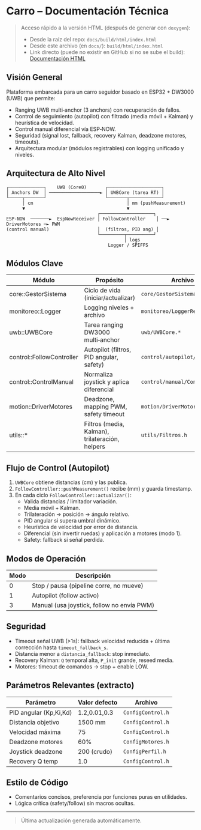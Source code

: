 # Carro – Documentación Técnica

> Acceso rápido a la versión HTML (después de generar con `doxygen`):  
> - Desde la raíz del repo: `docs/build/html/index.html`  
> - Desde este archivo (en `docs/`): `build/html/index.html`  
> - Link directo (puede no existir en GitHub si no se sube el build): [Documentación HTML](../docs/build/html/index.html)


## Visión General
Plataforma embarcada para un carro seguidor basado en ESP32 + DW3000 (UWB) que permite:
- Ranging UWB multi‑anchor (3 anchors) con recuperación de fallos.
- Control de seguimiento (autopilot) con filtrado (media móvil + Kalman) y heurística de velocidad.
- Control manual diferencial vía ESP‑NOW.
- Seguridad (signal lost, fallback, recovery Kalman, deadzone motores, timeouts).
- Arquitectura modular (módulos registrables) con logging unificado y niveles.

## Arquitectura de Alto Nivel
```text
┌─────────────┐    UWB (Core0)       ┌────────────────────┐
│ Anchors DW  │ ───────────────────► │ UWBCore (tarea RT) │
└─────┬───────┘                      └───────┬────────────┘
      │ cm                                   │ mm (pushMeasurement)
      ▼                                      ▼
                                  ┌────────────────────┐
ESP-NOW  ───────►  EspNowReceiver │ FollowController    │ ──► DriverMotores ─► PWM
(control manual)                  │  (filtros, PID ang) │
                                  └─────────┬──────────┘
                                            │ logs
                                      Logger / SPIFFS
```

## Módulos Clave
| Módulo | Propósito | Archivo principal |
|--------|-----------|-------------------|
| core::GestorSistema | Ciclo de vida (iniciar/actualizar) | `core/GestorSistema.*` |
| monitoreo::Logger | Logging niveles + archivo | `monitoreo/LoggerReinicios.*` |
| uwb::UWBCore | Tarea ranging DW3000 multi‑anchor | `uwb/UWBCore.*` |
| control::FollowController | Autopilot (filtros, PID angular, safety) | `control/autopilot/FollowController.*` |
| control::ControlManual | Normaliza joystick y aplica diferencial | `control/manual/ControlManual.*` |
| motion::DriverMotores | Deadzone, mapping PWM, safety timeout | `motion/DriverMotores.*` |
| utils::* | Filtros (media, Kalman), trilateración, helpers | `utils/Filtros.h` |

## Flujo de Control (Autopilot)
1. `UWBCore` obtiene distancias (cm) y las publica.
2. `FollowController::pushMeasurement()` recibe (mm) y guarda timestamp.
3. En cada ciclo `FollowController::actualizar()`:
   - Valida distancias / limitador variación.
   - Media móvil + Kalman.
   - Trilateración -> posición -> ángulo relativo.
   - PID angular si supera umbral dinámico.
   - Heurística de velocidad por error de distancia.
   - Diferencial (sin invertir ruedas) y aplicación a motores (modo 1).
   - Safety: fallback si señal perdida.

## Modos de Operación
| Modo | Descripción |
|------|-------------|
| 0 | Stop / pausa (pipeline corre, no mueve) |
| 1 | Autopilot (follow activo) |
| 3 | Manual (usa joystick, follow no envía PWM) |

## Seguridad
- Timeout señal UWB (>1s): fallback velocidad reducida + última corrección hasta `timeout_fallback_s`.
- Distancia menor a `distancia_fallback`: stop inmediato.
- Recovery Kalman: `Q` temporal alta, `P_init` grande, reseed media.
- Motores: timeout de comandos → stop + enable LOW.

## Parámetros Relevantes (extracto)
| Parámetro | Valor defecto | Archivo |
|-----------|---------------|---------|
| PID angular (Kp,Ki,Kd) | 1.2,0.01,0.3 | `ConfigControl.h` |
| Distancia objetivo | 1500 mm | `ConfigControl.h` |
| Velocidad máxima | 75 | `ConfigControl.h` |
| Deadzone motores | 60% | `ConfigMotores.h` |
| Joystick deadzone | 200 (crudo) | `ConfigPerfil.h` |
| Recovery Q temp | 1.0 | `ConfigControl.h` |

## Estilo de Código
- Comentarios concisos, preferencia por funciones puras en utilidades.
- Lógica crítica (safety/follow) sin macros ocultas.




---
> Última actualización generada automáticamente.
